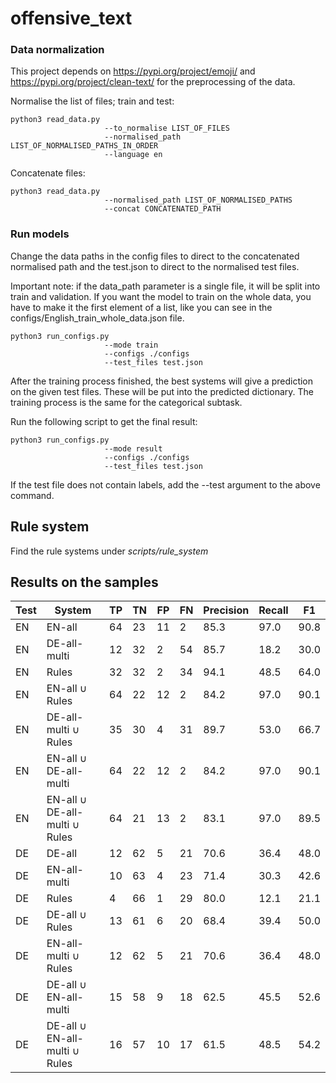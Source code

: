 # offensive_text

### Data normalization

This project depends on https://pypi.org/project/emoji/ and https://pypi.org/project/clean-text/ for the preprocessing of the data.

Normalise the list of files; train and test:
```
python3 read_data.py 
                     --to_normalise LIST_OF_FILES
                     --normalised_path LIST_OF_NORMALISED_PATHS_IN_ORDER
                     --language en
```
Concatenate files:
```
python3 read_data.py 
                     --normalised_path LIST_OF_NORMALISED_PATHS
                     --concat CONCATENATED_PATH
```

### Run models
Change the data paths in the config files to direct 
to the concatenated normalised path and the test.json
to direct to the normalised test files.

Important note: if the data_path parameter is a single file,
it will be split into train and validation. 
If you want the model to train on the whole data, 
you have to make it the first element of a list, like you can see
in the configs/English_train_whole_data.json file.
```
python3 run_configs.py 
                     --mode train
                     --configs ./configs 
                     --test_files test.json
```

After the training process finished, the best systems
will give a prediction on the given test files. 
These will be put into the predicted dictionary.
The training process is the same for the categorical subtask.

Run the following script to get the final result:
```
python3 run_configs.py 
                     --mode result
                     --configs ./configs 
                     --test_files test.json
```
If the test file does not contain labels, add the --test argument
to the above command.

## Rule system

Find the rule systems under _scripts/rule_system_

## Results on the samples

| **Test** | **System**                     | **TP** | **TN** | **FP** | **FN** | **Precision** | **Recall** | **F1** |
|-------------------|-----------------------------------------|-----------------|-----------------|-----------------|-----------------|-------------------|------------------|-----------------|
|     EN              | EN-all                                  | 64              | 23              | 11              | 2               | 85.3              | 97.0             | 90.8            |
|     EN              | DE-all-multi                            | 12              | 32              | 2               | 54              | 85.7              | 18.2             | 30.0            |
|     EN              | Rules                                   | 32              | 32              | 2               | 34              | 94.1              | 48.5             | 64.0            |
|     EN              | EN-all $\cup$ Rules                     | 64              | 22              | 12              | 2               | 84.2              | 97.0             | 90.1            |
|     EN              | DE-all-multi $\cup$ Rules               | 35              | 30              | 4               | 31              | 89.7              | 53.0             | 66.7            |
|     EN              | EN-all $\cup$ DE-all-multi              | 64              | 22              | 12              | 2               | 84.2              | 97.0             | 90.1            |
|     EN              | EN-all $\cup$ DE-all-multi $\cup$ Rules | 64              | 21              | 13              | 2               | 83.1              | 97.0             | 89.5            |
|     DE              | DE-all                                  | 12              | 62              | 5               | 21              | 70.6              | 36.4             | 48.0            |
|     DE              | EN-all-multi                            | 10              | 63              | 4               | 23              | 71.4              | 30.3             | 42.6            |
|     DE              | Rules                                   | 4               | 66              | 1               | 29              | 80.0              | 12.1             | 21.1            |
|     DE              | DE-all $\cup$ Rules                     | 13              | 61              | 6               | 20              | 68.4              | 39.4             | 50.0            |
|     DE              | EN-all-multi $\cup$ Rules               | 12              | 62              | 5               | 21              | 70.6              | 36.4             | 48.0            |
|     DE              | DE-all $\cup$ EN-all-multi              | 15              | 58              | 9               | 18              | 62.5              | 45.5             | 52.6            |
|     DE              | DE-all $\cup$ EN-all-multi $\cup$ Rules | 16              | 57              | 10              | 17              | 61.5              | 48.5             | 54.2            |
